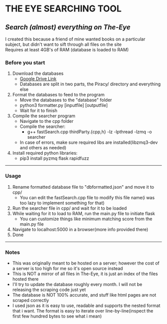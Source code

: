 # THE EYE SEARCHING TOOL
*Search (almost) everything on The-Eye* 
----

I created this because a friend of mine wanted books on a particular subject, but didn't want to sift through all files on the site  
Requires at least 4GB's of RAM (database is loaded to RAM)
### Before you start
1. Download the databases
    * [Google Drive Link](https://drive.google.com/drive/folders/1kf4lTu3-ZMlUveiCQL_B7qYZm0WAHKKB?usp=sharing)
    * Databases are split in two parts, the Piracy/ directory and everything else
2. Format the databases to feed to the program
    * Move the databases to the "database" folder
    * python3 formatter.py [inputfile] [outputfile]
    * Wait for it to finish
3. Compile the searcher program
    * Navigate to the cpp folder
    * Compile the searcher:
        * g++ fastSearch.cpp thirdParty.{cpp,h} -lz -lpthread -lzmq -o searcher
    * In case of errors, make sure required libs are installed(libzmq3-dev and others as needed)
4. Install required python libraries:   
    * pip3 install pyzmq flask rapidfuzz
---- 

### Usage
1. Rename formatted database file to "dbformatted.json" and move it to cpp/
    * You can edit the fastSearch.cpp file to modify this file name(i was too lazy to implement something for that)
1. Run the searcher file in cpp/ and wait for it to be loaded
1. While waiting for it to load to RAM, run the main.py file to initiate flask
    * You can customize things like minimum matching score from the main.py file
1. Navigate to localhost:5000 in a browser(more info provided there)
1. Done
---- 

### Notes
* This was originally meant to be hosted on a server; however the cost of a server is too high for me so it's open source instead
* This is NOT a mirror of all files in The-Eye, it is just an index of the files hosted there
* I'll try to update the database roughly every month. I will not be releasing the scraping code just yet
* The database is NOT 100% accurate, and stuff like html pages are not scraped correctly
* I used json as it is easy to use, readable and supports the nested format that i want. The format is easy to iterate over line-by-line(inspect the first few hundred bytes to see what i mean)